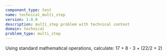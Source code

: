 ```yaml
---
component_type: test
name: technical_multi_step
version: 1.0.0
description: multi_step problem with technical context
domain: technical
problem_type: multi_step
---
```


Using standard mathematical operations, calculate: 17 + 8 - 3 + (22/2 + 2)

